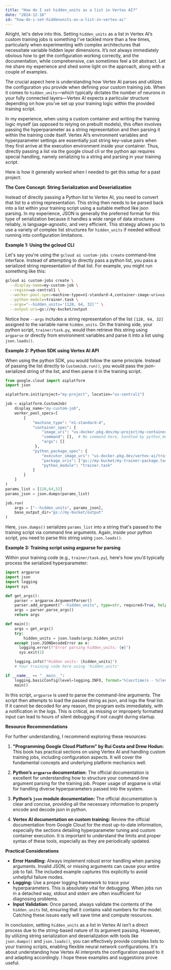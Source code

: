```yaml
---
title: "How do I set hidden_units as a list in Vertex AI?"
date: "2024-12-16"
id: "how-do-i-set-hiddenunits-as-a-list-in-vertex-ai"
---
```


Alright, let's delve into this. Setting `hidden_units` as a list in Vertex AI’s custom training jobs is something I've tackled more than a few times, particularly when experimenting with complex architectures that necessitate variable hidden layer dimensions. It’s not always immediately obvious how to get the configuration working correctly, and the documentation, while comprehensive, can sometimes feel a bit abstract. Let me share my experience and shed some light on the approach, along with a couple of examples.

The crucial aspect here is understanding how Vertex AI parses and utilizes the configuration you provide when defining your custom training job. When it comes to `hidden_units`—which typically dictates the number of neurons in your fully connected layers—Vertex AI expects a particular structure depending on how you’ve set up your training logic within the provided training script.

In my experience, when using a custom container and writing the training logic myself (as opposed to relying on prebuilt models), this often involves passing the hyperparameter as a string representation and then parsing it within the training code itself. Vertex AI’s environment variables and hyperparameter settings are essentially just string key-value pairs when they first arrive at the execution environment inside your container. Thus, directly passing a list via the google cloud cli or the python api requires special handling, namely serializing to a string and parsing in your training script.

Here is how it generally worked when I needed to get this setup for a past project:

**The Core Concept: String Serialization and Deserialization**

Instead of directly passing a Python list to Vertex AI, you need to convert that list to a string representation. This string then needs to be parsed back into a list within your training script using a suitable method like json parsing. In my experience, JSON is generally the preferred format for this type of serialization because it handles a wide range of data structures reliably, is language-agnostic, and very efficient. This strategy allows you to use a variety of complex list structures for `hidden_units` if needed without running into configuration limitations.

**Example 1: Using the gcloud CLI**

Let's say you're using the `gcloud ai custom-jobs create` command-line interface. Instead of attempting to directly pass a python list, you pass a serialized string representation of that list. For example, you might run something like this:

```bash
gcloud ai custom-jobs create \
  --display-name=my-custom-job \
  --region=us-central1 \
  --worker-pool-spec=machine-type=n1-standard-4,container-image-uri=us-docker.pkg.dev/my-project/my-container/my-image:latest \
  --python-module=trainer.task \
  --args="--hidden_units='[128, 64, 32]'" \
  --output-uri=gs://my-bucket/output
```

Notice how `--args` includes a string representation of the list `[128, 64, 32]` assigned to the variable name `hidden_units`. On the training side, your python script, `trainer/task.py`, would then retrieve this string using `argparse` or directly from environment variables and parse it into a list using `json.loads()`.

**Example 2: Python SDK using Vertex AI API**

When using the python SDK, you would follow the same principle. Instead of passing the list directly to `CustomJob.run()`, you would pass the json-serialized string of the list, and then parse it in the training script.

```python
from google.cloud import aiplatform
import json

aiplatform.init(project="my-project", location="us-central1")

job = aiplatform.CustomJob(
    display_name="my-custom-job",
    worker_pool_specs=[
        {
            "machine_type": "n1-standard-4",
            "container_spec": {
                "image_uri": "us-docker.pkg.dev/my-project/my-container/my-image:latest",
                "command": [],  # No command here, handled by python_module
                "args": []
             },
            "python_package_spec": {
                "executor_image_uri": "us-docker.pkg.dev/vertex-ai/training/pytorch-xla.1-10:latest", #This would be a custom image in practice, just illustrating a point
                "package_uris": ["gs://my-bucket/my-trainer-package.tar.gz"],
                "python_module": "trainer.task"
            }
        }
    ]
)
params_list = [128,64,32]
params_json = json.dumps(params_list)

job.run(
    args = ["--hidden_units", params_json],
    base_output_dir="gs://my-bucket/output"
)

```
Here, `json.dumps()` serializes `params_list` into a string that's passed to the training script via command line arguments. Again, inside your python script, you need to parse this string using `json.loads()`.

**Example 3: Training script using argparse for parsing**

Within your training code (e.g., `trainer/task.py`), here's how you’d typically process the serialized hyperparameter:

```python
import argparse
import json
import logging
import sys

def get_args():
    parser = argparse.ArgumentParser()
    parser.add_argument("--hidden_units", type=str, required=True, help="Hidden units in a JSON-formatted string")
    args = parser.parse_args()
    return args

def main():
    args = get_args()
    try:
        hidden_units = json.loads(args.hidden_units)
    except json.JSONDecodeError as e:
      logging.error(f"Error parsing hidden_units: {e}")
      sys.exit(1)

    logging.info(f"Hidden units: {hidden_units}")
    # Your training code here using 'hidden_units'

if __name__ == "__main__":
    logging.basicConfig(level=logging.INFO, format='%(asctime)s - %(levelname)s - %(message)s')
    main()
```

In this script, `argparse` is used to parse the command-line arguments. The script then attempts to load the passed string as json, and logs the final list. If it cannot be decoded for any reason, the program exits immediately, with a notification in the logs. This is critical, as missing or improperly formatted input can lead to hours of silent debugging if not caught during startup.

**Resource Recommendations**

For further understanding, I recommend exploring these resources:

1.  **"Programming Google Cloud Platform" by Rui Costa and Drew Hodun:** This book has practical sections on using Vertex AI and handling custom training jobs, including configuration aspects. It will cover the fundamental concepts and underlying platform mechanics well.

2.  **Python’s `argparse` documentation:** The official documentation is excellent for understanding how to structure your command-line argument parsing for the training job. Proper usage of argparse is vital for handling diverse hyperparameters passed into the system.

3.  **Python’s `json` module documentation:** The official documentation is clear and concise, providing all the necessary information to properly encode and decode json in python.

4.  **Vertex AI documentation on custom training:** Review the official documentation from Google Cloud for the most up-to-date information, especially the sections detailing hyperparameter tuning and custom container execution. It is important to understand the limits and proper syntax of these tools, especially as they are periodically updated.

**Practical Considerations**

*   **Error Handling:** Always implement robust error handling when parsing arguments. Invalid JSON, or missing arguments can cause your entire job to fail. The included example captures this explicitly to avoid unhelpful failure modes.
*   **Logging:** Use a proper logging framework to trace your hyperparameters. This is absolutely vital for debugging. When jobs run in a detached way, stdout and stderr are often insufficient for diagnosing problems.
*   **Input Validation:** Once parsed, always validate the contents of the `hidden_units` list, ensuring that it contains valid numbers for the model. Catching these issues early will save time and compute resources.

In conclusion, setting `hidden_units` as a list in Vertex AI isn’t a direct process due to the string-based nature of its argument passing. However, by utilizing string serialization and deserialization with tools like `json.dumps()` and `json.loads()`, you can effectively provide complex lists to your training scripts, enabling flexible neural network configurations. It's about understanding how Vertex AI interprets the configuration passed to it and adapting accordingly. I hope these examples and suggestions prove useful.
